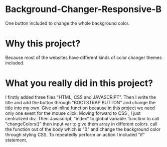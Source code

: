 # Background-Changer-Responsive-B
One button included to change the whole background color.
# Why this project?
Because most of the websites have different kinds of color changer themes included.
# What you really did in this project?
I firstly added three files "HTML, CSS and JAVASCRIPT".
Then I write the title and add the button through "BOOTSTRAP BUTTON" and change the title into my own.
Give an inline function because in this project we need only one event for the mouse click.
Moving forward to CSS , I just centralized div.
Then Javascript, "index" to global variable.
function to call "changeColors()" then input var to give them array in different colors.
call the function out of the body which is "0" and change the background color through styling CSS.
To repeatedly perform an action I included "if" statement.
